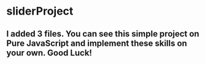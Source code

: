 # sliderProject
## I added 3 files. You can see this simple project on Pure JavaScript and implement these skills on your own. Good Luck!
